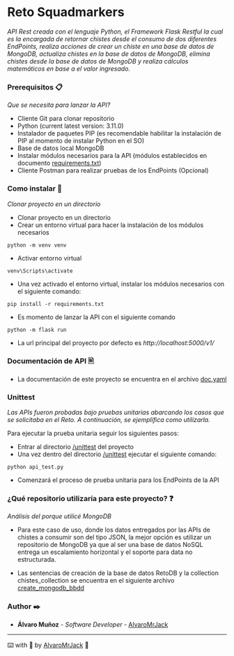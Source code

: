 # Reto Squadmarkers

_API Rest creada con el lenguaje Python, el Framework Flask Restful la cual es la encargada de retornar chistes desde el consumo de dos diferentes EndPoints, realiza acciones de crear un chiste en una base de datos de MongoDB, actualiza chistes en la base de datos de MongoDB, elimina chistes desde la base de datos de MongoDB y realiza cálculos matemáticos en base a el valor ingresado._

### Prerequisitos 📋

_Que se necesita para lanzar la API?_

- Cliente Git para clonar repositorio
- Python (current latest version: 3.11.0)
- Instalador de paquetes PIP (es recomendable habilitar la instalación de PIP al momento de instalar Python en el SO)
- Base de datos local MongoDB
- Instalar módulos necesarios para la API (módulos establecidos en documento [requirements.txt](requirements.txt))
- Cliente Postman para realizar pruebas de los EndPoints (Opcional)


### Como instalar 🔧

_Clonar proyecto en un directorio_

- Clonar proyecto en un directorio
- Crear un entorno virtual para hacer la instalación de los módulos necesarios

```
python -m venv venv
```
- Activar entorno virtual
```
venv\Scripts\activate
```
- Una vez activado el entorno virtual, instalar los módulos necesarios con el siguiente comando:
```
pip install -r requirements.txt
```
- Es momento de lanzar la API con el siguiente comando
```
python -m flask run
```
- La url principal del proyecto por defecto es _http://localhost:5000/v1/_

### Documentación de API 🖹

- La documentación de este proyecto se encuentra en el archivo [doc.yaml](doc.yaml)

### Unittest

_Las APIs fueron probadas bajo pruebas unitarias abarcando los casos que se solicitaba en el _Reto_. A continuación, se ejemplifica como utilizarla._

Para ejecutar la prueba unitaria seguir los siguientes pasos:

- Entrar al directorio [/unittest](/unittest) del proyecto
- Una vez dentro del directorio [/unittest](/unittest) ejecutar el siguiente comando:

```
python api_test.py
```

- Comenzará el proceso de prueba unitaria para los EndPoints de la API

### ¿Qué repositorio utilizaría para este proyecto? ❓

_Análisis del porque utilicé MongoDB_

- Para este caso de uso, donde los datos entregados por las APIs de chistes a consumir son del tipo JSON, la mejor opción es utilizar un repositorio de MongoDB ya que al ser una base de datos NoSQL entrega un escalamiento horizontal y el soporte para data no estructurada.

- Las sentencias de creación de la base de datos RetoDB y la collection chistes_collection se encuentra en el siguiente archivo [create_mongodb_bbdd](create_mongodb_bbdd.txt)

### Author ✒️

* **Álvaro Muñoz** - *Software Developer* - [AlvaroMrJack](https://github.com/AlvaroMrJack)

---
⌨️ with 💪 by [AlvaroMrJack](https://github.com/AlvaroMrJack) 🦅
